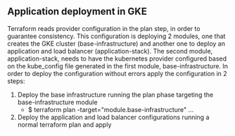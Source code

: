 ## Application deployment in GKE

Terraform reads provider configuration in the plan step, in order to guarantee consistency. This configuration is deploying 2 modules, one that creates the GKE cluster (base-infrastructure) and another one to deploy an application and load balancer (application-stack). The second module, application-stack, needs to have the kubernetes provider configured based on the kube_config file generated in the first module, base-infrastructure. In order to deploy the configuration without errors apply the configuration in 2 steps:
1. Deploy the base infrastructure running the plan phase targeting the base-infrastructure module
    - $ terraform plan -target="module.base-infrastructure" ...
2. Deploy the application and load balancer configurations running a normal terraform plan and apply